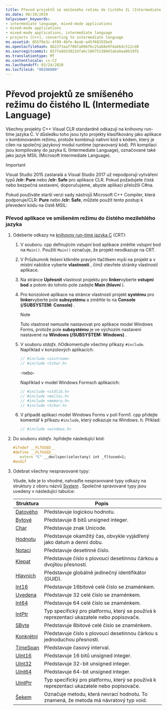 ```yaml
---
title: Převod projektů ze smíšeného režimu do čistého IL (Intermediate Language)
ms.date: 08/19/2019
helpviewer_keywords:
- intermediate language, mixed-mode applications
- mixed-mode applications
- mixed-mode applications, intermediate language
- projects [C++], converting to intermediate language
ms.assetid: 855f9e3c-4f09-4bfe-8eab-a45f68292be9
ms.openlocfilehash: 8b22f3aaf706fa096f6c25ab8e9fdab6dc512cd8
ms.sourcegitcommit: 857fa6b530224fa6c18675138043aba9aa0619fb
ms.translationtype: MT
ms.contentlocale: cs-CZ
ms.lasthandoff: 03/24/2020
ms.locfileid: "80208800"
---
```

# <a name="converting-projects-from-mixed-mode-to-pure-intermediate-language"></a>Převod projektů ze smíšeného režimu do čistého IL (Intermediate Language)

Všechny projekty C++ Visual CLR standardně odkazují na knihovny run-time jazyka C. V důsledku toho jsou tyto projekty klasifikovány jako aplikace v kombinovaném režimu, protože kombinují nativní kód s kódem, který je cílen na společný jazykový modul runtime (spravovaný kód). Při kompilaci jsou kompilovány do jazyka IL (Intermediate Language), označované také jako jazyk MSIL (Microsoft Intermediate Language).

> [!IMPORTANT]
> Visual Studio 2015 zastaralá a Visual Studio 2017 už nepodporují vytváření typů **/clr: Pure** nebo **/clr: Safe** pro aplikace CLR. Pokud požadujete čistá nebo bezpečná sestavení, doporučujeme, abyste aplikaci přeložili C#na.

Pokud používáte starší verzi sady nástrojů Microsoft C++ Compiler, která podporuje/CLR: **Pure** nebo **/clr: Safe**, můžete použít tento postup k převedení kódu na čistě MSIL:

### <a name="to-convert-your-mixed-mode-application-into-pure-intermediate-language"></a>Převod aplikace ve smíšeném režimu do čistého mezilehlého jazyka

1. Odeberte odkazy na [knihovny run-time jazyka C](../c-runtime-library/crt-library-features.md) (CRT):

   1. V souboru. cpp definujícím vstupní bod aplikace změňte vstupní bod na `Main()`. Použití `Main()` označuje, že projekt neodkazuje na CRT.

   2. V Průzkumník řešení klikněte pravým tlačítkem myši na projekt a v místní nabídce vyberte **vlastnosti** , čímž otevřete stránky vlastností aplikace.

   3. Na stránce **Upřesnit** vlastnost projektu pro **linker**vyberte **vstupní bod** a potom do tohoto pole zadejte **Main (hlavní** ).

   4. Pro konzolové aplikace na stránce vlastností projekt **systému** pro **linker**vyberte pole **subsystému** a změňte to na **Console (/SUBSYSTEM: Console)** .

      > [!NOTE]
      > Tuto vlastnost nemusíte nastavovat pro aplikace model Windows Forms, protože pole **subsystému** je ve výchozím nastavení nastavené na **Windows (/SUBSYSTEM: Windows)** .

   5. V souboru *stdafx. h*Odkomentujte všechny příkazy `#include`. Například v konzolových aplikacích:

      ```cpp
      // #include <iostream>
      // #include <tchar.h>
      ```

       -nebo-

       Například v model Windows Formsch aplikacích:

      ```cpp
      // #include <stdlib.h>
      // #include <malloc.h>
      // #include <memory.h>
      // #include <tchar.h>
      ```

   6. V případě aplikací model Windows Forms v poli Form1. cpp přidejte komentář k příkazu `#include`, který odkazuje na Windows. h. Příklad:

      ```cpp
      // #include <windows.h>
      ```

2. Do souboru *stdafx. h*přidejte následující kód:

   ```cpp
   #ifndef __FLTUSED__
   #define __FLTUSED__
      extern "C" __declspec(selectany) int _fltused=1;
   #endif
   ```

3. Odebrat všechny nespravované typy:

   Všude, kde je to vhodné, nahraďte nespravované typy odkazy na struktury z oboru názvů [System](/dotnet/api/system) . Společné spravované typy jsou uvedeny v následující tabulce:

   |Struktura|Popis|
   |---------------|-----------------|
   |[Datového](/dotnet/api/system.boolean)|Představuje logickou hodnotu.|
   |[Bytové](/dotnet/api/system.byte)|Představuje 8 bitů unsigned integer.|
   |[Char](/dotnet/api/system.char)|Představuje znak Unicode.|
   |[Hodnotu](/dotnet/api/system.datetime)|Představuje okamžitý čas, obvykle vyjádřený jako datum a denní dobu.|
   |[Notaci](/dotnet/api/system.decimal)|Představuje desetinné číslo.|
   |[Klepat](/dotnet/api/system.double)|Představuje číslo s plovoucí desetinnou čárkou a dvojitou přesností.|
   |[Hlavních](/dotnet/api/system.guid)|Představuje globálně jedinečný identifikátor (GUID).|
   |[Int16](/dotnet/api/system.int16)|Představuje 16bitové celé číslo se znaménkem.|
   |[Uvedena](/dotnet/api/system.int32)|Představuje 32 celé číslo se znaménkem.|
   |[Int64](/dotnet/api/system.int64)|Představuje 64 celé číslo se znaménkem.|
   |[IntPtr](/dotnet/api/system.intptr)|Typ specifický pro platformu, který se používá k reprezentaci ukazatele nebo popisovače.|
   |[SByte](/dotnet/api/system.byte)|Představuje 8bitové celé číslo se znaménkem.|
   |[Konkrétní](/dotnet/api/system.single)|Představuje číslo s plovoucí desetinnou čárkou s jednoduchou přesností.|
   |[TimeSpan](/dotnet/api/system.timespan)|Představuje časový interval.|
   |[UInt16](/dotnet/api/system.uint16)|Představuje 16 bitů unsigned integer.|
   |[UInt32](/dotnet/api/system.uint32)|Představuje 32-bit unsigned integer.|
   |[UInt64](/dotnet/api/system.uint64)|Představuje 64-bit unsigned integer.|
   |[UIntPtr](/dotnet/api/system.uintptr)|Typ specifický pro platformu, který se používá k reprezentaci ukazatele nebo popisovače.|
   |[Šekem](/dotnet/api/system.void)|Označuje metodu, která nevrací hodnotu. To znamená, že metoda má návratový typ void.|
